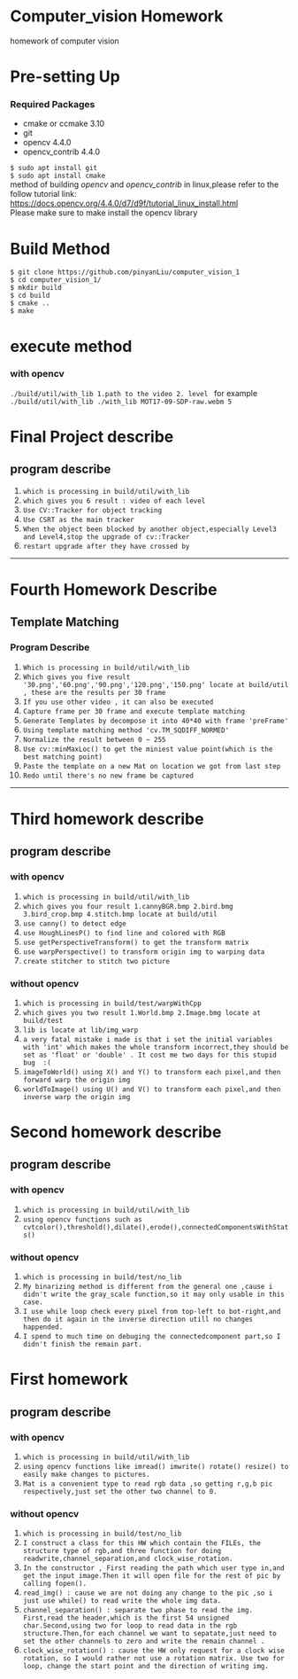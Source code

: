 # Computer_vision Homework

homework  of computer vision

# Pre-setting Up
### Required Packages
* cmake or ccmake 3.10
* git
* opencv 4.4.0   
* opencv_contrib 4.4.0   

`$ sudo apt install git `  
`$ sudo apt install cmake `  
method of building *opencv* and *opencv_contrib* in linux,please refer to the follow tutorial link:  
https://docs.opencv.org/4.4.0/d7/d9f/tutorial_linux_install.html  
Please make sure to make install the opencv library  


# Build Method
    $ git clone https://github.com/pinyanLiu/computer_vision_1
    $ cd computer_vision_1/
    $ mkdir build
    $ cd build
    $ cmake ..
    $ make


# execute method
### with opencv 
`./build/util/with_lib 1.path to the video 2. level `
for example   
`./build/util/with_lib ./with_lib MOT17-09-SDP-raw.webm 5`    

# Final Project describe
## program describe

1. `which is processing in build/util/with_lib`   
2. `which gives you 6 result : video of each level`
2. `Use CV::Tracker for object tracking `
3. `Use CSRT as the main tracker`
32. `When the object been blocked by another object,especially Level3 and Level4,stop the upgrade of cv::Tracker`
23. `restart upgrade after they have crossed by `
---
# Fourth Homework Describe
## Template Matching
### Program Describe

1. `Which is processing in build/util/with_lib`   
2. `Which gives you five result '30.png','60.png','90.png','120.png','150.png' locate at build/util , these are the results per 30 frame`
3. `If you use other video , it can also be executed`
2. `Capture frame per 30 frame and execute template matching`
32. `Generate Templates by decompose it into 40*40 with frame 'preFrame' `
3. `Using template matching method 'cv.TM_SQDIFF_NORMED'`
23. `Normalize the result between 0 ~ 255`
23. `Use cv::minMaxLoc() to get the miniest value point(which is the best matching point)`
23. `Paste the template on a new Mat on location we got from last step`
23. `Redo until there's no new frame be captured`
--- 

# Third homework describe
## program describe
### with opencv
1. `which is processing in build/util/with_lib`   
2. `which gives you four result 1.cannyBGR.bmp 2.bird.bmg 3.bird_crop.bmp 4.stitch.bmp locate at build/util`
2. `use canny() to detect edge`
3. `use HoughLinesP() to find line and colored with RGB`
32. `use getPerspectiveTransform() to get the transform matrix`
23. `use warpPerspective() to transform origin img to warping data`
23. `create stitcher to stitch two picture`

### without opencv
1. `which is processing in build/test/warpWithCpp`
2. `which gives you two result 1.World.bmp 2.Image.bmg locate at build/test`
2. `lib is locate at lib/img_warp`
1. `a very fatal mistake i made is that i set the initial variables with 'int' which makes the whole transform incorrect,they should be set as 'float' or 'double' . It cost me two days for this stupid bug  :(`
23. `imageToWorld() using X() and Y() to transform each pixel,and then forward warp the origin img`
23. `worldToImage() using U() and V() to transform each pixel,and then inverse warp the origin img `
# Second homework describe
## program describe
### with opencv
1. `which is processing in build/util/with_lib`   
2. `using opencv functions such as cvtcolor(),threshold(),dilate(),erode(),connectedComponentsWithStats()`      

### without opencv
1. `which is processing in build/test/no_lib`   
2. `My binarizing method is different from the general one ,cause i didn't write the gray_scale function,so it may only usable in this case.`     
3. `I use while loop check every pixel from top-left to bot-right,and then do it again in the inverse direction utill no changes happended.`  
4. `I spend to much time on debuging the connectedcomponent part,so I didn't finish the remain part.`   
   



# First homework
## program describe
### with opencv
1. `which is processing in build/util/with_lib`   
2. `using opencv functions like imread() imwrite() rotate() resize() to easily make changes to pictures.`     
3. `Mat is a convenient type to read rgb data ,so getting r,g,b pic respectively,just set the other two channel to 0.`     

### without opencv
1. `which is processing in build/test/no_lib`   
2. `I construct a class for this HW which contain the FILEs, the structure type of rgb,and three function for doing readwrite,channel_separation,and clock_wise_rotation.`     
3. `In the constructor , First reading the path which user type in,and get the input image.Then it will open file for the rest of pic by calling fopen().`  
4. `read_img() : cause we are not doing any change to the pic ,so i just use while() to read write the whole img data.`   
5. `channel_separation() : separate two phase to read the img. First,read the header,which is the first 54 unsigned char.Second,using two for loop to read data in the rgb structure.Then,for each channel we want to sepatate,just need to set the other channels to zero and write the remain channel .`   
6. `clock_wise_rotation() : cause the HW only request for a clock wise rotation, so I would rather not use a rotation matrix. Use two for loop, change the start point and the direction of writing img.`   
